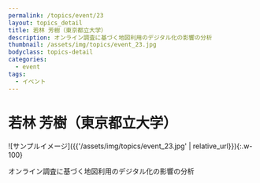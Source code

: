 ```yaml
---
permalink: /topics/event/23
layout: topics_detail
title: 若林 芳樹（東京都立大学）
description: オンライン調査に基づく地図利用のデジタル化の影響の分析
thumbnail: /assets/img/topics/event_23.jpg
bodyclass: topics-detail
categories:
  - event
tags:
  - イベント
---
```


# 若林 芳樹（東京都立大学）

![サンプルイメージ]({{'/assets/img/topics/event_23.jpg' | relative_url}}){:.w-100}

オンライン調査に基づく地図利用のデジタル化の影響の分析
